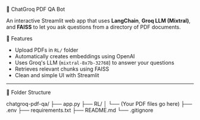  🤖 ChatGroq PDF QA Bot

An interactive Streamlit web app that uses **LangChain**, **Groq LLM (Mixtral)**, and **FAISS** to let you ask questions from a directory of PDF documents.

 🚀 Features

- Upload PDFs in `RL/` folder
- Automatically creates embeddings using OpenAI
- Uses Groq's LLM (`mixtral-8x7b-32768`) to answer your questions
- Retrieves relevant chunks using FAISS
- Clean and simple UI with Streamlit

---

📂 Folder Structure

chatgroq-pdf-qa/
├── app.py
├── RL/
│   └── (Your PDF files go here)
├── .env
├── requirements.txt
├── README.md
└── .gitignore
